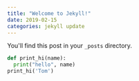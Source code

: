 ```yaml
---
title: "Welcome to Jekyll!"
date: 2019-02-15 
categories: jekyll update
---
```

You'll find this post in your `_posts` directory.

```python
def print_hi(name):
  print("hello", name)
print_hi('Tom')
```

